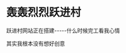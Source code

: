 <!DOCTYPE html>
<html>
<head>
<meta charset="utf-8">
<title>轰轰烈烈跃进村(hhllyuejincun.io)</title>
</head>
<body>

<h1>轰轰烈烈跃进村</h1>
<p>跃进村网站正在搭建-----什么时候完工看我心情</p>

</body>
</html>

<p>其实我根本没有想好创意</p>
